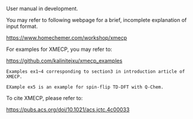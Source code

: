 User manual in development.

You may refer to following webpage for a brief, incomplete explanation of input format.
  
  https://www.homechemer.com/workshop/xmecp

For examples for XMECP, you may refer to:
  
  https://github.com/kalinitejxu/xmecp_examples
  
    Examples ex1~4 corresponding to section3 in introduction article of XMECP.
    
    EXample ex5 is an example for spin-flip TD-DFT with Q-Chem.

To cite XMECP, please refer to:
  
  https://pubs.acs.org/doi/10.1021/acs.jctc.4c00033
